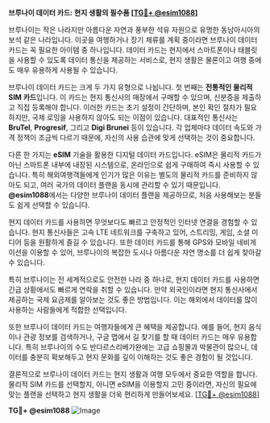 **브루나이 데이터 카드: 현지 생활의 필수품 [[TG💪+ @esim1088](https://t.me/s/esim1088)]**

브루나이는 작은 나라지만 아름다운 자연과 풍부한 석유 자원으로 유명한 동남아시아의 보석 같은 나라입니다. 이곳을 여행하거나 장기 체류를 계획 중이라면 브루나이 데이터 카드는 꼭 필요한 아이템 중 하나입니다. 데이터 카드는 현지에서 스마트폰이나 태블릿을 사용할 수 있도록 데이터 통신을 제공하는 서비스로, 현지 생활은 물론이고 여행 중에도 매우 유용하게 사용될 수 있습니다.

브루나이 데이터 카드는 크게 두 가지 유형으로 나뉩니다. 첫 번째는 **전통적인 물리적 SIM 카드**입니다. 이 카드는 현지 통신사의 매장에서 구매할 수 있으며, 신분증을 제출하고 직접 등록해야 합니다. 이러한 카드는 초기 설정이 간단하며, 본인 확인 절차가 필요하지만, 국제 로밍을 사용하지 않아도 되는 이점이 있습니다. 대표적인 통신사는 **BruTel**, **Progresif**, 그리고 **Digi Brunei** 등이 있습니다. 각 업체마다 데이터 속도와 가격 정책이 조금씩 다르기 때문에, 자신의 사용 습관에 맞게 선택하는 것이 중요합니다.

다른 한 가지는 **eSIM** 기술을 활용한 디지털 데이터 카드입니다. eSIM은 물리적 카드가 아닌 스마트폰 내부에 내장된 시스템으로, 온라인으로 쉽게 구매하여 즉시 사용할 수 있습니다. 특히 해외여행객들에게 인기가 많은 이유는 별도의 물리적 카드를 준비하지 않아도 되고, 여러 국가의 데이터 플랜을 동시에 관리할 수 있기 때문입니다. **@esim1088**에서는 다양한 브루나이 데이터 플랜을 제공하므로, 처음 사용해보는 분들도 쉽게 선택할 수 있습니다.

현지 데이터 카드를 사용하면 무엇보다도 빠르고 안정적인 인터넷 연결을 경험할 수 있습니다. 현지 통신사들은 고속 LTE 네트워크를 구축하고 있어, 스트리밍, 게임, 소셜 미디어 등을 원활하게 즐길 수 있습니다. 또한 데이터 카드를 통해 GPS와 모바일 네비게이션을 이용할 수 있어, 브루나이의 복잡한 도시나 아름다운 자연 명소를 더 쉽게 찾아갈 수 있습니다.

특히 브루나이는 전 세계적으로도 안전한 나라 중 하나로, 현지 데이터 카드를 사용하면 긴급 상황에서도 빠르게 연락을 취할 수 있습니다. 만약 외국인이라면 현지 통신사에서 제공하는 국제 요금제를 알아보는 것도 좋은 방법입니다. 이는 해외에서 데이터를 많이 사용하는 사람들에게 적합한 선택입니다.

또한 브루나이 데이터 카드는 여행자들에게 큰 혜택을 제공합니다. 예를 들어, 현지 음식이나 관광 정보를 검색하거나, 구글 맵에서 길 찾기를 할 때 데이터 카드는 매우 유용합니다. 특히 브루나이의 수도 반다르스리베가완에는 고급 쇼핑몰과 박물관이 많으니, 데이터를 충분히 확보해두고 현지 문화를 깊이 이해하는 것도 좋은 경험이 될 것입니다.

결론적으로 브루나이 데이터 카드는 현지 생활과 여행 모두에서 중요한 역할을 합니다. 물리적 SIM 카드를 선택할지, 아니면 eSIM을 이용할지 고민 중이라면, 자신의 필요에 맞는 플랜을 선택하고 현지 생활을 더욱 편리하게 만들어보세요. [[TG💪+ @esim1088](https://t.me/s/esim1088)]

**TG💪+ @esim1088**
![Image](https://i.postimg.cc/Y0z9fWf4/image.png)